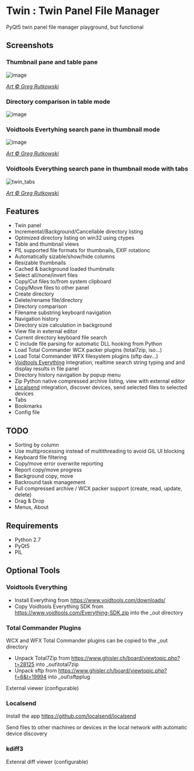 # Twin : Twin Panel File Manager

PyQt5 twin panel file manager playground, but functional

## Screenshots

### Thumbnail pane and table pane

![image](https://github.com/user-attachments/assets/180f7a31-7e46-46ee-b3e9-8a29a6ae540b)

*[Art &copy; Greg Rutkowski](https://www.artstation.com/artwork/k4lYqK)*

### Directory comparison in table mode

![image](https://github.com/user-attachments/assets/d5e76a81-da54-470e-98cc-bf23b73a638d)

### Voidtools Evertyhing search pane in thumbnail mode

![image](https://github.com/user-attachments/assets/b8b09379-6159-4855-8709-423c8c69faf2)

*[Art &copy; Greg Rutkowski](https://www.artstation.com/artwork/k4lYqK)*

### Voidtools Everything search pane in thumbnail mode with tabs

![twin_tabs](https://github.com/user-attachments/assets/85a509cd-849f-4ba4-9d98-ff59c392e171)

*[Art &copy; Greg Rutkowski](https://www.artstation.com/artwork/k4lYqK)*

## Features

- Twin panel
- Incremental/Background/Cancellable directory listing
- Optimized directory listing on win32 using ctypes
- Table and thumbnail views
- PIL supported file formats for thumbnails, EXIF rotationc
- Automatically sizable/show/hide columns
- Resizable thumbnails
- Cached & background loaded thumbnails
- Select all/none/invert files
- Copy/Cut files to/from system clipboard
- Copy/Move files to other panel
- Create directory
- Delete/rename file/directory
- Directory comparison
- Filename substring keyboard navigation
- Navigation history
- Directory size calculation in background
- View file in external editor
- Current directory keyboard file search
- C include file parsing for automatic DLL hooking from Python
- Load Total Commander WCX packer plugins  (total7zip, iso...)
- Load Total Commander WFX filesystem plugins (sftp dav...)
- [Voidtools Everything](https://www.voidtools.com/) integration, realtime search string typing and and display results in file panel
- Directory history navigation by popup menu
- Zip Python native compressed archive listing, view with external editor
- [Localsend](https://github.com/localsend/localsend) integration, discover devices, send selected files to selected devices
- Tabs
- Bookmarks
- Config file

## TODO

- Sorting by column
- Use multiprocessing instead of multithreading to avoid GIL UI blocking
- Keyboard file filtering
- Copy/move error overwrite reporting
- Report copy/move progress
- Background copy, move 
- Backround task management
- Full compressed archive / WCX packer support (create, read, update, delete)
- Drag & Drop
- Menus, About

## Requirements

- Python 2.7
- PyQt5
- PIL

## Optional Tools

### Voidtools Everything

- Install Everything from https://www.voidtools.com/downloads/
- Copy Voidtools Everything SDK from https://www.voidtools.com/Everything-SDK.zip into the _out directory

### Total Commander Plugins

WCX and WFX Total Commander plugins can be copied to the _out directory
- Unpack Total7Zip from https://www.ghisler.ch/board/viewtopic.php?t=28125 into _out\total7zip
- Unpack sftp from https://www.ghisler.ch/board/viewtopic.php?f=6&t=19994 into _out\sftpplug

External viewer (configurable)

### Localsend

Install the app https://github.com/localsend/localsend

Send files to other machines or devices in the local network with automatic device discovery

### kdiff3

Extenral diff viewer (configurable)